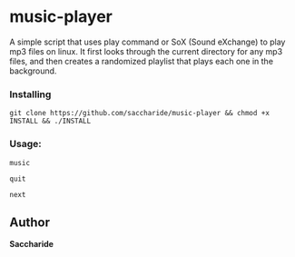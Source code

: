 # music-player 

A simple script that uses play command or SoX (Sound eXchange) to play mp3 files on linux. It first looks through the current directory for any mp3 files, and then creates a randomized playlist that plays each one in the background.

### Installing

```
git clone https://github.com/saccharide/music-player && chmod +x INSTALL && ./INSTALL
```
### Usage:
```
music
```
```
quit
```
```
next
```

## Author
**Saccharide**
